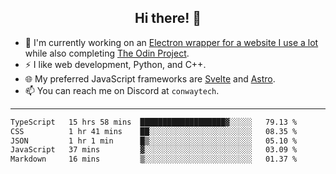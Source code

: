 <h2 align="center">Hi there! 👋</h2>

- 🔭 I'm currently working on an [Electron wrapper for a website I use a lot](https://github.com/ConwayTech-Dev/MyPolyPlus) while also completing [The Odin Project](https://www.theodinproject.com/).
- ⚡ I like web development, Python, and C++.
- 🌐 My preferred JavaScript frameworks are [Svelte](https://svelte.dev/) and [Astro](https://astro.build/).
- 📫 You can reach me on Discord at <code>conwaytech</code>.

***

<!--START_SECTION:waka-->

```txt
TypeScript   15 hrs 58 mins  ███████████████████▓░░░░░   79.13 %
CSS          1 hr 41 mins    ██░░░░░░░░░░░░░░░░░░░░░░░   08.35 %
JSON         1 hr 1 min      █▒░░░░░░░░░░░░░░░░░░░░░░░   05.10 %
JavaScript   37 mins         ▓░░░░░░░░░░░░░░░░░░░░░░░░   03.09 %
Markdown     16 mins         ▒░░░░░░░░░░░░░░░░░░░░░░░░   01.37 %
```

<!--END_SECTION:waka-->
